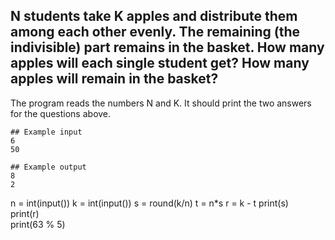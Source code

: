 ## N students take K apples and distribute them among each other evenly. The remaining (the indivisible) part remains in the basket. How many apples will each single student get? How many apples will remain in the basket?
The program reads the numbers N and K. It should print the two answers for the questions above.

```
## Example input
6
50

## Example output
8
2

```

n = int(input())
k = int(input())
s = round(k/n)
t = n*s
r = k - t
print(s)  
print(r)  
print(63 % 5)     
